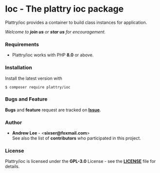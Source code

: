 # Ioc - The plattry ioc package

Plattry/ioc provides a container to build class instances for application.

_Welcome to __join us__ or __star us__ for encouragement._

### Requirements
- Plattry/ioc works with PHP __8.0__ or above.

### Installation
Install the latest version with
```shell
$ composer require plattry/ioc
```

### Bugs and Feature
__Bugs__ and __feature__ request are tracked on __[Issue](https://github.com/plattry/ioc/issues)__.

### Author
- __Andrew Lee__ - <__sixser@foxmail.com__>  
See also the list of __contributors__ who participated in this project.

### License
Plattry/ioc is licensed under the __GPL-3.0__ License - see the __[LICENSE](LICENSE)__ file for details.
